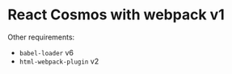 # React Cosmos with webpack v1

Other requirements:

- `babel-loader` v6
- `html-webpack-plugin` v2
